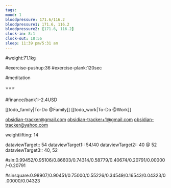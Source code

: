 ```yaml
---
tags: 
mood: 1
bloodpressure: 171.6/116.2
bloodpressure1: 171.6, 116.2
bloodpressure2: [171.6, 116.2]
clock-in: 8:1
clock-out: 18:56
sleep: 11:39 pm/5:31 am
---
```


#weight:71.1kg

#exercise-pushup:36
#exercise-plank:120sec

#meditation

⭐⭐⭐

#finance/bank1:-2.4USD

[[todo_family|To-Do @Family]]
[[todo_work|To-Do @Work]]

obsidian-tracker@gmail.com
obsidian-tracker+1@gmail.com
obsidian-tracker@yahoo.com

weightlifting: 14

dataviewTarget:: 54
dataviewTarget1:: 54/40
dataviewTarget2:: 40 @ 52
dataviewTarget3:: 40, 52

#sin:0.99452/0.95106/0.86603/0.74314/0.58779/0.40674/0.20791/0.00000/-0.20791

#sinsquare:0.98907/0.90451/0.75000/0.55226/0.34549/0.16543/0.04323/0.00000/0.04323


